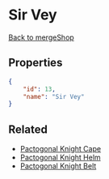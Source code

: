 # Sir Vey

<no description available>

[Back to mergeShop](../merge-shops.md)

## Properties

```json
{
    "id": 13,
    "name": "Sir Vey"
}
```

## Related

- [Pactogonal Knight Cape](../items/704-pactogonal-knight-cape.md)
- [Pactogonal Knight Helm](../items/702-pactogonal-knight-helm.md)
- [Pactogonal Knight Belt](../items/703-pactogonal-knight-belt.md)

